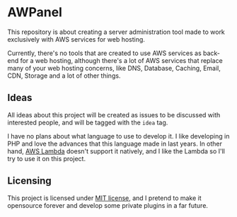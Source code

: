 # AWPanel

This repository is about creating a server administration tool made to work exclusively with AWS services for web hosting.

Currently, there's no tools that are created to use AWS services as back-end for a web hosting, although there's a lot of AWS services that replace many of your web hosting concerns, like DNS, Database, Caching, Email, CDN, Storage and a lot of other things.

## Ideas

All ideas about this project will be created as issues to be discussed with interested people, and will be tagged with the `idea` tag.

I have no plans about what language to use to develop it. I like developing in PHP and love the advances that this language made in last years. In other hand, [AWS Lambda](https://aws.amazon.com/lambda/) doesn't support it natively, and I like the Lambda so I'll try to use it on this project.

## Licensing

This project is licensed under [MIT license](LICENSE), and I pretend to make it opensource forever and develop some private plugins in a far future.
